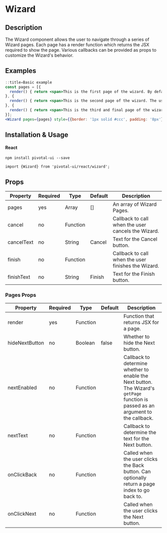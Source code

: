 # Wizard

## Description
The Wizard component allows the user to navigate through a series of Wizard pages. Each page has a render function which returns the JSX required to show the page. Various callbacks can be provided as props to customize the Wizard's behavior.

## Examples

```jsx
::title=Basic example
const pages = [{
  render() { return <span>This is the first page of the wizard. By default, the wizard cannot be cancelled. The user cannot go back from the first page. Click the Next button to proceed.</span>}
}, {
  render() { return <span>This is the second page of the wizard. The user can click Back or Next.</span>}
}, {
  render() { return <span>This is the third and final page of the wizard. The user can click Back or Finish</span>}
}];
<Wizard pages={pages} style={{border: '1px solid #ccc', padding: '8px'}} finish={() => alert('All done!')}/>

```

## Installation & Usage

#### React
`npm install pivotal-ui --save`

`import {Wizard} from 'pivotal-ui/react/wizard';`

## Props

Property   | Required | Type     | Default | Description
-----------|----------|----------|---------|------------
pages      | yes      | Array    | []      | An array of Wizard Pages.
cancel     | no       | Function |         | Callback to call when the user cancels the Wizard.
cancelText | no       | String   | Cancel  | Text for the Cancel button.
finish     | no       | Function |         | Callback to call when the user finishes the Wizard.
finishText | no       | String   | Finish  | Text for the Finish button.

### Pages Props

Property       | Required | Type     | Default | Description
---------------|----------|----------|---------|------------
render         | yes      | Function |         | Function that returns JSX for a page.
hideNextButton | no       | Boolean  | false   | Whether to hide the Next button.
nextEnabled    | no       | Function |         | Callback to determine whether to enable the Next button. The Wizard's `getPage` function is passed as an argument to the callback.
nextText       | no       | Function |         | Callback to determine the text for the Next button.
onClickBack    | no       | Function |         | Called when the user clicks the Back button. Can optionally return a page index to go back to.
onClickNext    | no       | Function |         | Called when the user clicks the Next button.